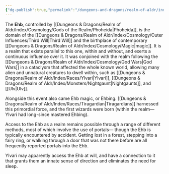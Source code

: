 ```yaml
---
{"dg-publish":true,"permalink":"/dungeons-and-dragons/realm-of-aldr/index/cosmology/ehb/"}
---
```


The **Ehb**, controlled by [[Dungeons & Dragons/Realm of Aldr/Index/Cosmology/Gods of the Realm/Phoheida\|Phoheida]], is the domain of the [[Dungeons & Dragons/Realm of Aldr/Index/Cosmology/Outer Influences/Third Will\|Third Will]] and the birthplace of contemporary [[Dungeons & Dragons/Realm of Aldr/Index/Cosmology/Magic\|magic]]. It is a realm that exists parallel to this one, within and without, and exerts a continuous influence over it. It was conjoined with the realm following the [[Dungeons & Dragons/Realm of Aldr/Index/Cosmology/God Wars\|God Wars]] in a cataclysm that affected the whole known world, allowing many alien and unnatural creatures to dwell within, such as [[Dungeons & Dragons/Realm of Aldr/Index/Races/Ylvari\|Ylvari]], [[Dungeons & Dragons/Realm of Aldr/Index/Monsters/Nightgaunt\|Nightgaunts]], and [[Ulv\|Ulv]]. 

Alongside this event also came Ehb magic, or Ehbing. [[Dungeons & Dragons/Realm of Aldr/Index/Races/Tiragardian\|Tiragardians]] harnessed this primordial force, and the first wizards were born (within the realm—Ylvari had long-since mastered Ehbing).

Access to the Ehb as a realm remains possible through a range of different methods, most of which involve the use of portals— though the Ehb is typically encountered by accident. Getting lost in a forest, stepping into a fairy ring, or walking through a door that was not there before are all frequently reported portals into the Ehb.

Ylvari may apparently access the Ehb at will, and have a connection to it that grants them an innate sense of direction and eliminates the need for sleep.